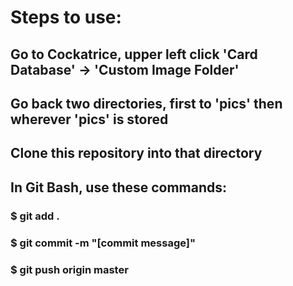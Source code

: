 # Steps to use:
## Go to Cockatrice, upper left click 'Card Database' -> 'Custom Image Folder'
## Go back two directories, first to 'pics' then wherever 'pics' is stored
## Clone this repository into that directory
## In Git Bash, use these commands:
### $ git add .
### $ git commit -m "[commit message]"
### $ git push origin master
